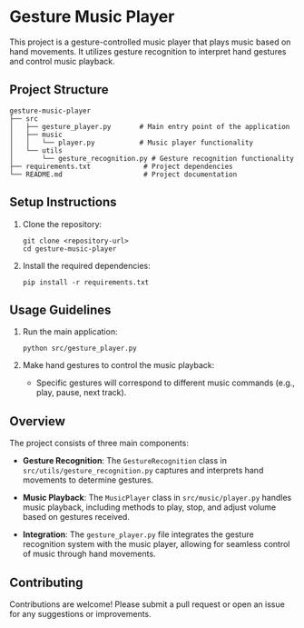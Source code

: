# Gesture Music Player

This project is a gesture-controlled music player that plays music based on hand movements. It utilizes gesture recognition to interpret hand gestures and control music playback.

## Project Structure

```
gesture-music-player
├── src
│   ├── gesture_player.py       # Main entry point of the application
│   ├── music
│   │   └── player.py           # Music player functionality
│   └── utils
│       └── gesture_recognition.py # Gesture recognition functionality
├── requirements.txt             # Project dependencies
└── README.md                    # Project documentation
```

## Setup Instructions

1. Clone the repository:
   ```
   git clone <repository-url>
   cd gesture-music-player
   ```

2. Install the required dependencies:
   ```
   pip install -r requirements.txt
   ```

## Usage Guidelines

1. Run the main application:
   ```
   python src/gesture_player.py
   ```

2. Make hand gestures to control the music playback:
   - Specific gestures will correspond to different music commands (e.g., play, pause, next track).

## Overview

The project consists of three main components:

- **Gesture Recognition**: The `GestureRecognition` class in `src/utils/gesture_recognition.py` captures and interprets hand movements to determine gestures.
  
- **Music Playback**: The `MusicPlayer` class in `src/music/player.py` handles music playback, including methods to play, stop, and adjust volume based on gestures received.

- **Integration**: The `gesture_player.py` file integrates the gesture recognition system with the music player, allowing for seamless control of music through hand movements.

## Contributing

Contributions are welcome! Please submit a pull request or open an issue for any suggestions or improvements.